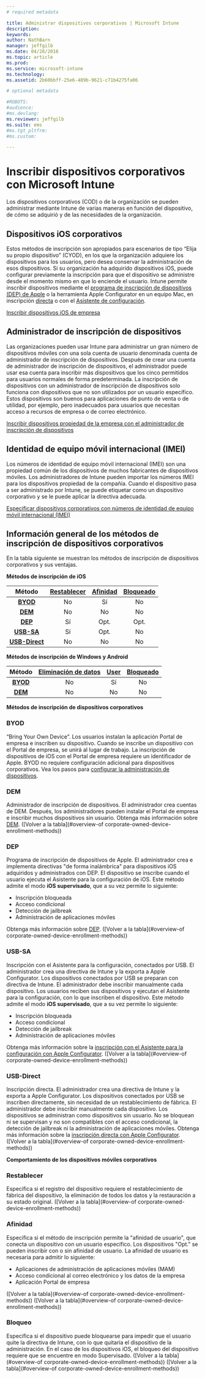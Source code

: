 ```yaml
---
# required metadata

title: Administrar dispositivos corporativos | Microsoft Intune
description:
keywords:
author: NathBarn
manager: jeffgilb
ms.date: 04/28/2016
ms.topic: article
ms.prod:
ms.service: microsoft-intune
ms.technology:
ms.assetid: 2b60bbff-25e6-489b-9621-c71b4275fa06

# optional metadata

#ROBOTS:
#audience:
#ms.devlang:
ms.reviewer: jeffgilb
ms.suite: ems
#ms.tgt_pltfrm:
#ms.custom:

---
```


# Inscribir dispositivos corporativos con Microsoft Intune
Los dispositivos corporativos (COD) o de la organización se pueden administrar mediante Intune de varias maneras en función del dispositivo, de cómo se adquirió y de las necesidades de la organización.

## Dispositivos iOS corporativos
Estos métodos de inscripción son apropiados para escenarios de tipo “Elija su propio dispositivo” (CYOD), en los que la organización adquiere los dispositivos para los usuarios, pero desea conservar la administración de esos dispositivos. Si su organización ha adquirido dispositivos iOS, puede configurar previamente la inscripción para que el dispositivo se administre desde el momento mismo en que lo enciende el usuario. Intune permite inscribir dispositivos mediante el [programa de inscripción de dispositivos (DEP) de Apple](ios-device-enrollment-program-in-microsoft-intune.md) o la herramienta Apple Configurator en un equipo Mac, en inscripción [directa](ios-direct-enrollment-in-microsoft-intune.md) o con el [Asistente de configuración](ios-setup-assistant-enrollment-in-microsoft-intune.md).

[Inscribir dispositivos iOS de empresa](enroll-corporate-owned-ios-devices-in-microsoft-intune.md)

## Administrador de inscripción de dispositivos
Las organizaciones pueden usar Intune para administrar un gran número de dispositivos móviles con una sola cuenta de usuario denominada cuenta de administrador de inscripción de dispositivos. Después de crear una cuenta de administrador de inscripción de dispositivos, el administrador puede usar esa cuenta para inscribir más dispositivos que los cinco permitidos para usuarios normales de forma predeterminada. La inscripción de dispositivos con un administrador de inscripción de dispositivos solo funciona con dispositivos que no son utilizados por un usuario específico. Estos dispositivos son buenos para aplicaciones de punto de venta o de utilidad, por ejemplo, pero inadecuados para usuarios que necesitan acceso a recursos de empresa o de correo electrónico.

[Inscribir dispositivos propiedad de la empresa con el administrador de inscripción de dispositivos](enroll-corporate-owned-devices-with-the-device-enrollment-manager-in-microsoft-intune.md)

## Identidad de equipo móvil internacional (IMEI)
Los números de identidad de equipo móvil internacional (IMEI) son una propiedad común de los dispositivos de muchos fabricantes de dispositivos móviles. Los administradores de Intune pueden importar los números IMEI para los dispositivos propiedad de la compañía. Cuando el dispositivo pasa a ser administrado por Intune, se puede etiquetar como un dispositivo corporativo y se le puede aplicar la directiva adecuada.

[Especificar dispositivos corporativos con números de identidad de equipo móvil internacional (IMEI)](specify-corporate-owned-devices-with-international-mobile-equipment-identity-imei-numbers)

## Información general de los métodos de inscripción de dispositivos corporativos

En la tabla siguiente se muestran los métodos de inscripción de dispositivos corporativos y sus ventajas.

**Métodos de inscripción de iOS**

| **Método** |  **[Restablecer](#Reset)** |   **[Afinidad](#Affinity)**   |   **[Bloqueado](#Locked)** |
|:---:|:---:|:---:|:---:|
|**[BYOD](#BYOD)** | No|    Sí |   No |
|**[DEM](#DEM)**|   No |No |No  |
|**[DEP](#DEP)**|   Sí |   Opt. |   Opt.|
|**[USB-SA](#USB-SA)**| Sí |   Opt. |   No|
|**[USB-Direct](#USB-Direct)**| No |    No  | No|

**Métodos de inscripción de Windows y Android**

| **Método** |  **[Eliminación de datos](#Wipe)** | **[User](#User)**   |   **[Bloqueado](#Locked)** |
|:---:|:---:|:---:|:---:|
|**[BYOD](#BYOD)** | No|    Sí |   No |
|**[DEM](#DEM)**|   No |No |No  |

**Métodos de inscripción de dispositivos corporativos**

### BYOD
“Bring Your Own Device”. Los usuarios instalan la aplicación Portal de empresa e inscriben su dispositivo. Cuando se inscribe un dispositivo con el Portal de empresa, se unirá al lugar de trabajo. La inscripción de dispositivos de iOS con el Portal de empresa requiere un identificador de Apple. BYOD no requiere configuración adicional para dispositivos corporativos. Vea los pasos para [configurar la administración de dispositivos](get-ready-to-enroll-devices-in-microsoft-intune#set-up-device-management.md).

### DEM
Administrador de inscripción de dispositivos. El administrador crea cuentas de DEM. Después, los administradores pueden instalar el Portal de empresa e inscribir muchos dispositivos sin usuario. Obtenga más información sobre [DEM](enroll-corporate-owned-devices-with-the-device-enrollment-manager-in-microsoft-intune.md). ([Volver a la tabla](#overview-of corporate-owned-device-enrollment-methods))

### DEP
Programa de inscripción de dispositivos de Apple. El administrador crea e implementa directivas "de forma inalámbrica" para dispositivos iOS adquiridos y administrados con DEP. El dispositivo se inscribe cuando el usuario ejecuta el Asistente para la configuración de iOS. Este método admite el modo **iOS supervisado**, que a su vez permite lo siguiente:
  - Inscripción bloqueada
  - Acceso condicional
  - Detección de jailbreak
  - Administración de aplicaciones móviles

Obtenga más información sobre [DEP](ios-device-enrollment-program-in-microsoft-intune.md). ([Volver a la tabla](#overview-of corporate-owned-device-enrollment-methods))

### USB-SA
Inscripción con el Asistente para la configuración, conectados por USB. El administrador crea una directiva de Intune y la exporta a Apple Configurator. Los dispositivos conectados por USB se preparan con directiva de Intune. El administrador debe inscribir manualmente cada dispositivo. Los usuarios reciben sus dispositivos y ejecutan el Asistente para la configuración, con lo que inscriben el dispositivo. Este método admite el modo **iOS supervisado**, que a su vez permite lo siguiente:
  - Inscripción bloqueada
  - Acceso condicional
  - Detección de jailbreak
  - Administración de aplicaciones móviles

Obtenga más información sobre la [inscripción con el Asistente para la configuración con Apple Configurator](ios-setup-assistant-enrollment-in-microsoft-intune.md). ([Volver a la tabla](#overview-of corporate-owned-device-enrollment-methods))

### USB-Direct
Inscripción directa. El administrador crea una directiva de Intune y la exporta a Apple Configurator. Los dispositivos conectados por USB se inscriben directamente, sin necesidad de un restablecimiento de fábrica. El administrador debe inscribir manualmente cada dispositivo. Los dispositivos se administran como dispositivos sin usuario. No se bloquean ni se supervisan y no son compatibles con el acceso condicional, la detección de jailbreak ni la administración de aplicaciones móviles. Obtenga más información sobre la [inscripción directa con Apple Configurator](ios-direct-enrollment-in-microsoft-intune.md). ([Volver a la tabla](#overview-of corporate-owned-device-enrollment-methods))

**Comportamiento de los dispositivos móviles corporativos**

### Restablecer
Especifica si el registro del dispositivo requiere el restablecimiento de fábrica del dispositivo, la eliminación de todos los datos y la restauración a su estado original.
([Volver a la tabla](#overview-of corporate-owned-device-enrollment-methods))

### Afinidad
Especifica si el método de inscripción permite la "afinidad de usuario", que conecta un dispositivo con un usuario específico. Los dispositivos "Opt." se pueden inscribir con o sin afinidad de usuario. La afinidad de usuario es necesaria para admitir lo siguiente:
  - Aplicaciones de administración de aplicaciones móviles (MAM)
  - Acceso condicional al correo electrónico y los datos de la empresa
  - Aplicación Portal de empresa

([Volver a la tabla](#overview-of corporate-owned-device-enrollment-methods)) ([Volver a la tabla](#overview-of corporate-owned-device-enrollment-methods))

### Bloqueo
Especifica si el dispositivo puede bloquearse para impedir que el usuario quite la directiva de Intune, con lo que quitaría el dispositivo de la administración. En el caso de los dispositivos iOS, el bloqueo del dispositivo requiere que se encuentre en modo Supervisado.
([Volver a la tabla](#overview-of corporate-owned-device-enrollment-methods)) ([Volver a la tabla](#overview-of corporate-owned-device-enrollment-methods))


<!--HONumber=Jun16_HO1-->


